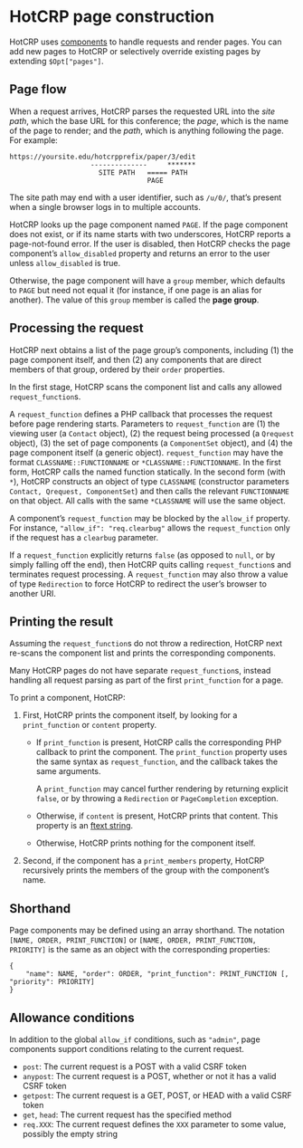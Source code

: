 # HotCRP page construction

HotCRP uses [components][] to handle requests and render pages. You can add
new pages to HotCRP or selectively override existing pages by extending
`$Opt["pages"]`.

## Page flow

When a request arrives, HotCRP parses the requested URL into the *site path*,
which the base URL for this conference; the *page*, which is the name of the
page to render; and the *path*, which is anything following the page. For
example:

    https://yoursite.edu/hotcrpprefix/paper/3/edit
                        --------------     *******
                          SITE PATH   ===== PATH
                                      PAGE

The site path may end with a user identifier, such as `/u/0/`, that’s present
when a single browser logs in to multiple accounts.

HotCRP looks up the page component named `PAGE`. If the page component does
not exist, or if its name starts with two underscores, HotCRP reports a
page-not-found error. If the user is disabled, then HotCRP checks the page
component’s `allow_disabled` property and returns an error to the user unless
`allow_disabled` is true.

Otherwise, the page component will have a `group` member, which defaults to
`PAGE` but need not equal it (for instance, if one page is an alias for
another). The value of this `group` member is called the **page group**.

## Processing the request

HotCRP next obtains a list of the page group’s components, including (1) the
page component itself, and then (2) any components that are direct members of
that group, ordered by their `order` properties.

In the first stage, HotCRP scans the component list and calls any allowed
`request_function`s.

A `request_function` defines a PHP callback that processes the request before
page rendering starts. Parameters to `request_function` are (1) the viewing
user (a `Contact` object), (2) the request being processed (a `Qrequest`
object), (3) the set of page components (a `ComponentSet` object), and (4) the
page component itself (a generic object). `request_function` may have the
format `CLASSNAME::FUNCTIONNAME` or `*CLASSNAME::FUNCTIONNAME`. In the first
form, HotCRP calls the named function statically. In the second form (with
`*`), HotCRP constructs an object of type `CLASSNAME` (constructor parameters
`Contact, Qrequest, ComponentSet`) and then calls the relevant `FUNCTIONNAME`
on that object. All calls with the same `*CLASSNAME` will use the same object.

A component’s `request_function` may be blocked by the `allow_if` property.
For instance, `"allow_if": "req.clearbug"` allows the `request_function` only
if the request has a `clearbug` parameter.

If a `request_function` explicitly returns `false` (as opposed to `null`, or
by simply falling off the end), then HotCRP quits calling `request_function`s
and terminates request processing. A `request_function` may also throw a value
of type `Redirection` to force HotCRP to redirect the user’s browser to
another URI.

## Printing the result

Assuming the `request_function`s do not throw a redirection, HotCRP next
re-scans the component list and prints the corresponding components.

Many HotCRP pages do not have separate `request_function`s, instead handling
all request parsing as part of the first `print_function` for a page.

To print a component, HotCRP:

1. First, HotCRP prints the component itself, by looking for a
   `print_function` or `content` property.

    * If `print_function` is present, HotCRP calls the corresponding PHP
      callback to print the component. The `print_function` property uses the
      same syntax as `request_function`, and the callback takes the same
      arguments.

      A `print_function` may cancel further rendering by returning explicit
      `false`, or by throwing a `Redirection` or `PageCompletion` exception.

    * Otherwise, if `content` is present, HotCRP prints that content. This
      property is an [ftext string][ftext].

    * Otherwise, HotCRP prints nothing for the component itself.

2. Second, if the component has a `print_members` property, HotCRP recursively
   prints the members of the group with the component’s name.

## Shorthand

Page components may be defined using an array shorthand. The notation `[NAME,
ORDER, PRINT_FUNCTION]` or `[NAME, ORDER, PRINT_FUNCTION, PRIORITY]` is the
same as an object with the corresponding properties:

```
{
    "name": NAME, "order": ORDER, "print_function": PRINT_FUNCTION [, "priority": PRIORITY]
}
```

## Allowance conditions

In addition to the global `allow_if` conditions, such as `"admin"`, page
components support conditions relating to the current request.

* `post`: The current request is a POST with a valid CSRF token
* `anypost`: The current request is a POST, whether or not it has a valid CSRF
  token
* `getpost`: The current request is a GET, POST, or HEAD with a valid CSRF
  token
* `get`, `head`: The current request has the specified method
* `req.XXX`: The current request defines the `XXX` parameter to some value,
  possibly the empty string


[components]: ./components.md
[ftext]: ./fmt.md
